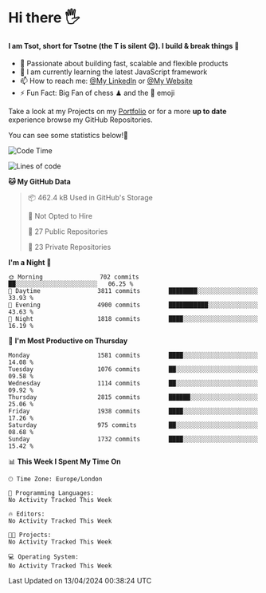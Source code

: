 # Hi there :raised_hand_with_fingers_splayed:
#### I am Tsot, short for Tsotne (the T is silent :wink:). I build & break things :space_invader:
- :telescope: Passionate about building fast, scalable and flexible products
- :seedling: I am currently learning the latest JavaScript framework 
- :mailbox: How to reach me: [@My LinkedIn](https://www.linkedin.com/in/tsotne-gvadzabia/) or [@My Website](https://tsotne.co.uk/contact)
- :zap: Fun Fact: Big Fan of chess ♟ and the 👾 emoji

Take a look at my Projects on my [Portfolio](https://tsotne.co.uk/) or for a more **up to date** experience browse my GitHub Repositories.

You can see some statistics below!:space_invader:
<!--START_SECTION:waka-->
![Code Time](http://img.shields.io/badge/Code%20Time-761%20hrs%202%20mins-blue)

![Lines of code](https://img.shields.io/badge/From%20Hello%20World%20I%27ve%20Written-5.2%20million%20lines%20of%20code-blue)

**🐱 My GitHub Data** 

> 📦 462.4 kB Used in GitHub's Storage 
 > 
> 🚫 Not Opted to Hire
 > 
> 📜 27 Public Repositories 
 > 
> 🔑 23 Private Repositories 
 > 
**I'm a Night 🦉** 

```text
🌞 Morning                702 commits         ██░░░░░░░░░░░░░░░░░░░░░░░   06.25 % 
🌆 Daytime                3811 commits        ████████░░░░░░░░░░░░░░░░░   33.93 % 
🌃 Evening                4900 commits        ███████████░░░░░░░░░░░░░░   43.63 % 
🌙 Night                  1818 commits        ████░░░░░░░░░░░░░░░░░░░░░   16.19 % 
```
📅 **I'm Most Productive on Thursday** 

```text
Monday                   1581 commits        ████░░░░░░░░░░░░░░░░░░░░░   14.08 % 
Tuesday                  1076 commits        ██░░░░░░░░░░░░░░░░░░░░░░░   09.58 % 
Wednesday                1114 commits        ██░░░░░░░░░░░░░░░░░░░░░░░   09.92 % 
Thursday                 2815 commits        ██████░░░░░░░░░░░░░░░░░░░   25.06 % 
Friday                   1938 commits        ████░░░░░░░░░░░░░░░░░░░░░   17.26 % 
Saturday                 975 commits         ██░░░░░░░░░░░░░░░░░░░░░░░   08.68 % 
Sunday                   1732 commits        ████░░░░░░░░░░░░░░░░░░░░░   15.42 % 
```


📊 **This Week I Spent My Time On** 

```text
🕑︎ Time Zone: Europe/London

💬 Programming Languages: 
No Activity Tracked This Week

🔥 Editors: 
No Activity Tracked This Week

🐱‍💻 Projects: 
No Activity Tracked This Week

💻 Operating System: 
No Activity Tracked This Week
```


 Last Updated on 13/04/2024 00:38:24 UTC
<!--END_SECTION:waka-->
